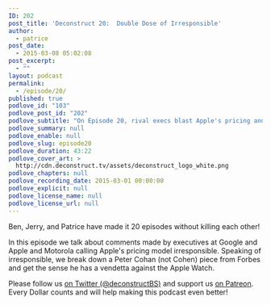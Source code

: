 ```yaml
---
ID: 202
post_title: 'Deconstruct 20:  Double Dose of Irresponsible'
author:
  - patrice
post_date:
  - 2015-03-08 05:02:08
post_excerpt:
  - ""
layout: podcast
permalink:
  - /episode/20/
published: true
podlove_id: "103"
podlove_post_id: "202"
podlove_subtitle: "On Episode 20, rival execs blast Apple's pricing and another hit piece on the Apple Will"
podlove_summary: null
podlove_enable: null
podlove_slug: episode20
podlove_duration: 43:22
podlove_cover_art: >
  http://cdn.deconstruct.tv/assets/deconstruct_logo_white.png
podlove_chapters: null
podlove_recording_date: 2015-03-01 00:00:00
podlove_explicit: null
podlove_license_name: null
podlove_license_url: null
---
```

<p>Ben, Jerry, and Patrice have made it 20 episodes without killing each other!</p>
<p>In this episode we talk about comments made by executives at Google and Apple and Motorola calling Apple's pricing model irresponsible.  Speaking of irresponsible, we break down a Peter Cohan (not Cohen) piece from Forbes and get the sense he has a vendetta against the Apple Watch.
</p>

<p>Please follow us <a href="http://twitter.com/deconstructBS">on Twitter (@deconstructBS)</a> and support us <a href="http://patreon.com/deconstruct">on Patreon</a>. Every Dollar counts and will help making this podcast even better!
</p>